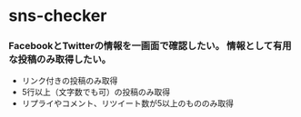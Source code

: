 # sns-checker

### FacebookとTwitterの情報を一画面で確認したい。  情報として有用な投稿のみ取得したい。

+ リンク付きの投稿のみ取得
+ 5行以上（文字数でも可）の投稿のみ取得
+ リプライやコメント、リツイート数が5以上のもののみ取得
